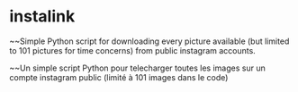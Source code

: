 # instalink


~~Simple Python script for downloading every picture available (but limited to 101 pictures for time concerns)  from public instagram accounts.


~~Un simple script Python pour telecharger toutes les images sur un compte instagram public (limité à 101 images dans le code) 
